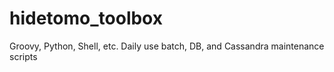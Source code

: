 # hidetomo_toolbox
Groovy, Python, Shell, etc. Daily use batch, DB, and Cassandra maintenance scripts
